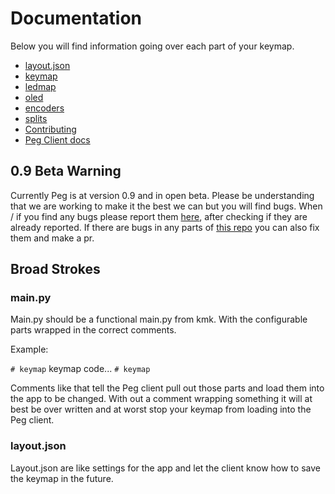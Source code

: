 # Documentation

Below you will find information going over each part of your keymap.

* [layout.json](./layout.md)
* [keymap](./keymap.md)
* [ledmap](./per-key-led.md)
* [oled](./oled.md)
* [encoders](./encoders.md)
* [splits](./split.md)
* [Contributing](./contributing.md)
* [Peg Client docs](./Peg_Client/README.md)


## 0.9 Beta Warning
Currently Peg is at version 0.9 and in open beta.
Please be understanding that we are working to make it the best we can but you will find bugs.
When / if you find any bugs please report them [here](https://github.com/boardsource/pegBoards/issues), after checking if they are already reported.
If there are bugs in any parts of [this repo](https://github.com/boardsource/pegBoards) you can also fix them and make a pr.

## Broad Strokes

### main.py

Main.py should be a functional main.py from kmk. With the configurable parts wrapped in the correct comments.

Example:

 `# keymap` keymap code... `# keymap`

Comments like that tell the Peg client pull out those parts and load them into the app to be changed.
With out  a comment wrapping something it will at best be over written and at worst stop your keymap from loading into the Peg client.

### layout.json

Layout.json are like settings for the app and let the client know how to save the keymap in the future.
